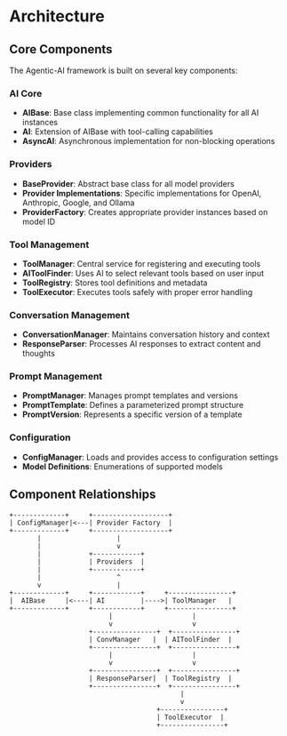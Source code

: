 # Architecture

## Core Components

The Agentic-AI framework is built on several key components:

### AI Core

- **AIBase**: Base class implementing common functionality for all AI instances
- **AI**: Extension of AIBase with tool-calling capabilities
- **AsyncAI**: Asynchronous implementation for non-blocking operations

### Providers

- **BaseProvider**: Abstract base class for all model providers
- **Provider Implementations**: Specific implementations for OpenAI, Anthropic, Google, and Ollama
- **ProviderFactory**: Creates appropriate provider instances based on model ID

### Tool Management

- **ToolManager**: Central service for registering and executing tools
- **AIToolFinder**: Uses AI to select relevant tools based on user input
- **ToolRegistry**: Stores tool definitions and metadata
- **ToolExecutor**: Executes tools safely with proper error handling

### Conversation Management

- **ConversationManager**: Maintains conversation history and context
- **ResponseParser**: Processes AI responses to extract content and thoughts

### Prompt Management

- **PromptManager**: Manages prompt templates and versions
- **PromptTemplate**: Defines a parameterized prompt structure
- **PromptVersion**: Represents a specific version of a template

### Configuration

- **ConfigManager**: Loads and provides access to configuration settings
- **Model Definitions**: Enumerations of supported models

## Component Relationships

```
+-------------+     +-------------------+
| ConfigManager|<---| Provider Factory  |
+-------------+     +-------------------+
       |                   |
       |                   v
       |            +------------+
       |            | Providers  |
       |            +------------+
       |                   ^
       v                   |
+-------------+     +------------+     +----------------+
|  AIBase     |<----| AI         |---->| ToolManager   |
+-------------+     +------------+     +----------------+
                         |                    |
                         v                    v
                    +----------------+  +----------------+
                    | ConvManager   |  | AIToolFinder  |
                    +----------------+  +----------------+
                         |                    |
                         v                    v
                    +----------------+  +----------------+
                    | ResponseParser|  | ToolRegistry  |
                    +----------------+  +----------------+
                                           |
                                           v
                                     +----------------+
                                     | ToolExecutor  |
                                     +----------------+
```
